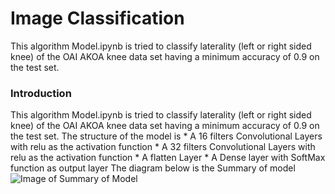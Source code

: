 # Image Classification
This algorithm Model.ipynb is tried to classify laterality (left or right sided knee) of the OAI AKOA knee data set having a minimum accuracy
of 0.9 on the test set. 

### Introduction
This algorithm Model.ipynb is tried to classify laterality (left or right sided knee) of the OAI AKOA knee data set having a minimum accuracy
of 0.9 on the test set. 
The structure of the model is 
        * A 16 filters Convolutional Layers with relu as the activation function 
        * A 32 filters Convolutional Layers with relu as the activation function 
        * A flatten Layer
        * A Dense layer with SoftMax function as output layer
        The diagram below is the Summary of model
        ![Image of Summary of Model](https://github.com/theHughJin/PatternFlow/blob/master/recognition/S44301792/Image/Screen%20Shot%202020-11-08%20at%2011.54.59%20AM.png)

